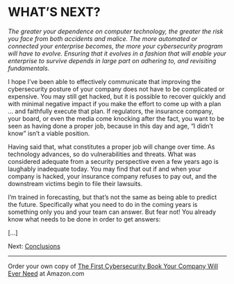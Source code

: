 # WHAT’S NEXT?

*The greater your dependence on computer technology, the greater the risk you face from both accidents and malice. The more automated or connected your enterprise becomes, the more your cybersecurity program will have to evolve. Ensuring that it evolves in a fashion that will enable your enterprise to survive depends in large part on adhering to, and revisiting fundamentals.*

I hope I’ve been able to effectively communicate that improving the cybersecurity posture of your company does not have to be complicated or expensive. You may still get hacked, but it is possible to recover quickly and with minimal negative impact if you make the effort to come up with a plan … and faithfully execute that plan. If regulators, the insurance company, your board, or even the media come knocking after the fact, you want to be seen as having done a proper job, because in this day and age, “I didn’t know” isn’t a viable position. 

Having said that, what constitutes a proper job will change over time. As technology advances, so do vulnerabilities and threats. What was considered adequate from a security perspective even a few years ago is laughably inadequate today. You may find that out if and when your company is hacked, your insurance company refuses to pay out, and the downstream victims begin to file their lawsuits.  

I’m trained in forecasting, but that’s not the same as being able to predict the future. Specifically what you need to do in the coming years is something only you and your team can answer. But fear not! You already know what needs to be done in order to get answers:

[...]

Next: [Conclusions](/Conclusions.md)

---

Order your own copy of [The First Cybersecurity Book Your Company Will Ever Need](https://www.amazon.com/dp/B07S1RMRY1) at Amazon.com

